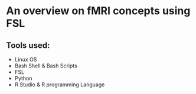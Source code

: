 # An overview on fMRI concepts using FSL
## Tools used:
- Linux OS
- Bash Shell & Bash Scripts
- FSL
- Python
- R Studio & R programming Language
